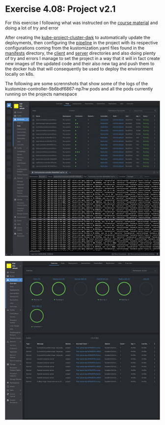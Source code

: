 # Exercise 4.08: Project v2.1

For this exercise I following what was instructed on the [course material](https://devopswithkubernetes.com/part-4/3-gitops) and doing a lot of try and error

After creating the [kube-project-cluster-dwk](https://github.com/PacoZG/kube-project-cluster-dwk) to automatically update the deployments, then configuring the [pipeline](https://github.com/PacoZG/dwk-project/blob/main/.github/workflows/project-gitops.yaml) in the project with its respective configurations coming from the kustomization.yaml files found in the [manifests](https://github.com/PacoZG/dwk-project/tree/main/manifests) directory, the [client](https://github.com/PacoZG/dwk-project/tree/main/manifests/client) and [server](https://github.com/PacoZG/dwk-project/tree/main/manifests/server) directories and also doing plenty of try and errors I manage to set the project in a way that it will in fact create new images of the updated code and their also new tag and push them to the docker hub that will consequently be used to deploy the environment locally on k8s.

The following are some scrennshots that show some of the logs of the 
kustomize-controller-5b6bdf6867-np7rw pods and all the pods currently running on the projects namespace

![image1](./screenshot1.png)

![image2](./screenshot2.png)